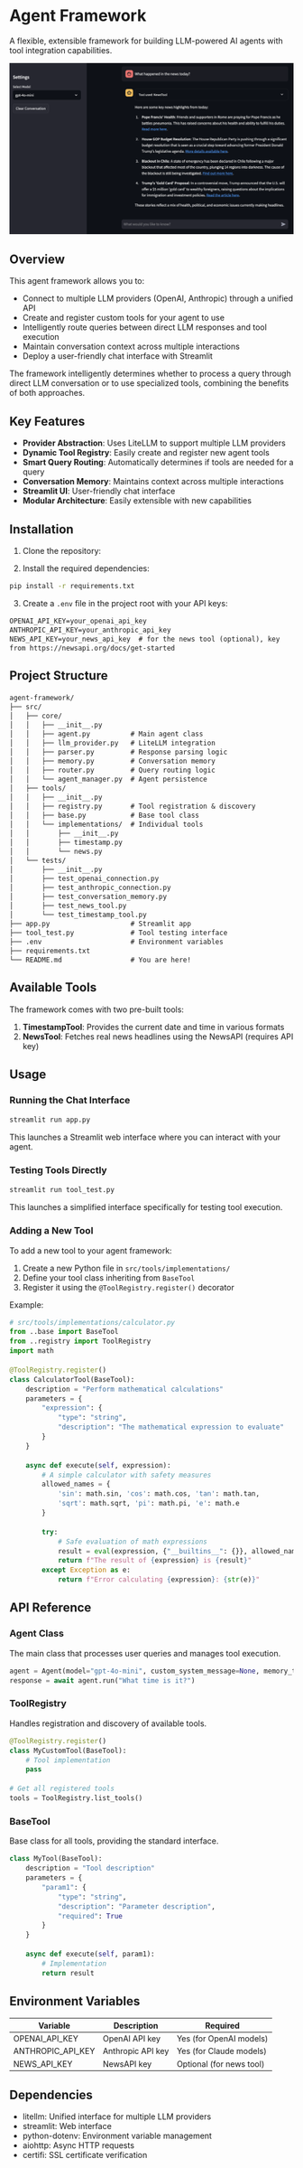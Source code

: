 # Agent Framework

A flexible, extensible framework for building LLM-powered AI agents with tool integration capabilities.

![Alt text](appscreenshot.png)

## Overview

This agent framework allows you to:

- Connect to multiple LLM providers (OpenAI, Anthropic) through a unified API
- Create and register custom tools for your agent to use
- Intelligently route queries between direct LLM responses and tool execution
- Maintain conversation context across multiple interactions
- Deploy a user-friendly chat interface with Streamlit

The framework intelligently determines whether to process a query through direct LLM conversation or to use specialized tools, combining the benefits of both approaches.

## Key Features

- **Provider Abstraction**: Uses LiteLLM to support multiple LLM providers
- **Dynamic Tool Registry**: Easily create and register new agent tools
- **Smart Query Routing**: Automatically determines if tools are needed for a query
- **Conversation Memory**: Maintains context across multiple interactions
- **Streamlit UI**: User-friendly chat interface
- **Modular Architecture**: Easily extensible with new capabilities

## Installation

1. Clone the repository:

2. Install the required dependencies:
```bash
pip install -r requirements.txt
```

3. Create a `.env` file in the project root with your API keys:
```
OPENAI_API_KEY=your_openai_api_key
ANTHROPIC_API_KEY=your_anthropic_api_key
NEWS_API_KEY=your_news_api_key  # for the news tool (optional), key from https://newsapi.org/docs/get-started
```

## Project Structure

```
agent-framework/
├── src/
│   ├── core/
│   │   ├── __init__.py
│   │   ├── agent.py          # Main agent class
│   │   ├── llm_provider.py   # LiteLLM integration
│   │   ├── parser.py         # Response parsing logic
│   │   ├── memory.py         # Conversation memory
│   │   ├── router.py         # Query routing logic
│   │   └── agent_manager.py  # Agent persistence
│   ├── tools/
│   │   ├── __init__.py
│   │   ├── registry.py       # Tool registration & discovery
│   │   ├── base.py           # Base tool class 
│   │   └── implementations/  # Individual tools
│   │       ├── __init__.py
│   │       ├── timestamp.py
│   │       └── news.py
│   └── tests/
│       ├── __init__.py
│       ├── test_openai_connection.py
│       ├── test_anthropic_connection.py
│       ├── test_conversation_memory.py
│       ├── test_news_tool.py
│       └── test_timestamp_tool.py
├── app.py                    # Streamlit app
├── tool_test.py              # Tool testing interface
├── .env                      # Environment variables
├── requirements.txt
└── README.md                 # You are here!
```

## Available Tools

The framework comes with two pre-built tools:

1. **TimestampTool**: Provides the current date and time in various formats
2. **NewsTool**: Fetches real news headlines using the NewsAPI (requires API key)

## Usage

### Running the Chat Interface

```bash
streamlit run app.py
```

This launches a Streamlit web interface where you can interact with your agent.

### Testing Tools Directly

```bash
streamlit run tool_test.py
```

This launches a simplified interface specifically for testing tool execution.

### Adding a New Tool

To add a new tool to your agent framework:

1. Create a new Python file in `src/tools/implementations/`
2. Define your tool class inheriting from `BaseTool`
3. Register it using the `@ToolRegistry.register()` decorator

Example:

```python
# src/tools/implementations/calculator.py
from ..base import BaseTool
from ..registry import ToolRegistry
import math

@ToolRegistry.register()
class CalculatorTool(BaseTool):
    description = "Perform mathematical calculations"
    parameters = {
        "expression": {
            "type": "string",
            "description": "The mathematical expression to evaluate"
        }
    }
    
    async def execute(self, expression):
        # A simple calculator with safety measures
        allowed_names = {
            'sin': math.sin, 'cos': math.cos, 'tan': math.tan,
            'sqrt': math.sqrt, 'pi': math.pi, 'e': math.e
        }
        
        try:
            # Safe evaluation of math expressions
            result = eval(expression, {"__builtins__": {}}, allowed_names)
            return f"The result of {expression} is {result}"
        except Exception as e:
            return f"Error calculating {expression}: {str(e)}"
```

## API Reference

### Agent Class

The main class that processes user queries and manages tool execution.

```python
agent = Agent(model="gpt-4o-mini", custom_system_message=None, memory_turns=10)
response = await agent.run("What time is it?")
```

### ToolRegistry

Handles registration and discovery of available tools.

```python
@ToolRegistry.register()
class MyCustomTool(BaseTool):
    # Tool implementation
    pass

# Get all registered tools
tools = ToolRegistry.list_tools()
```

### BaseTool

Base class for all tools, providing the standard interface.

```python
class MyTool(BaseTool):
    description = "Tool description"
    parameters = {
        "param1": {
            "type": "string",
            "description": "Parameter description",
            "required": True
        }
    }
    
    async def execute(self, param1):
        # Implementation
        return result
```

## Environment Variables

| Variable | Description | Required |
|----------|-------------|----------|
| OPENAI_API_KEY | OpenAI API key | Yes (for OpenAI models) |
| ANTHROPIC_API_KEY | Anthropic API key | Yes (for Claude models) |
| NEWS_API_KEY | NewsAPI key | Optional (for news tool) |

## Dependencies

- litellm: Unified interface for multiple LLM providers
- streamlit: Web interface
- python-dotenv: Environment variable management
- aiohttp: Async HTTP requests
- certifi: SSL certificate verification
